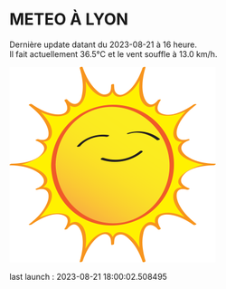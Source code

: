 # METEO À LYON

Dernière update datant du 2023-08-21 à 16 heure.  
Il fait actuellement 36.5°C et le vent souffle à 13.0 km/h.      

![](./.github/sun.png)

last launch : 2023-08-21 18:00:02.508495
